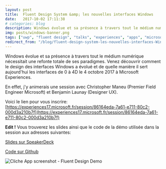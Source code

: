 ```yaml
---
layout: post
title:  Fluent Design System &amp; les nouvelles interfaces Windows
date:   2017-10-02 17:11:38
# categories: blog
description: Windows évolue et sa présence à travers tout le médium numérique nécessitait une refonte totale de ses paradigmes. Venez découvrir comment le design des interfaces Windows a évolué et de quelle manière il sert aujourd'hui les interfaces de 0 à 4D le 4 octobre 2017 à Microsoft Experiences.
img: posts/windows-banner.png
tags: ["uwp", "fluent design", "talks", "experiences", "apps", "microsoft", "mvp"]
redirect_from: "/blog/fluent-design-system-les-nouvelles-interfaces-Windows"
---
```


Windows évolue et sa présence à travers tout le médium numérique nécessitait une refonte totale de ses paradigmes. Venez découvrir comment le design des interfaces Windows a évolué et de quelle manière il sert aujourd'hui les interfaces de 0 à 4D le 4 octobre 2017 à Microsoft Experiences.

En effet, j'y animerais une session avec Christopher Maneu (Premier Field Engineer Microsoft) et Benjamin Launay (Designer UX).

Voici le lien pour vous inscrire: [https://experiences17.microsoft.fr/session/86164eda-7a61-e711-80c2-000d3a210b7f](https://experiences17.microsoft.fr/session/86164eda-7a61-e711-80c2-000d3a210b7f)

**Edit !** Vous trouverez les slides ainsi que le code de la démo utilisée dans la session aux adresses suivantes:

[Slides sur SpeakerDeck](https://speakerdeck.com/cmaneu/fluent-design-system-and-les-nouvelles-interfaces-windows)

[Code sur Github](https://github.com/CatchRetry/cliche)

![Cliche App screenshot - Fluent Design Demo](https://raw.githubusercontent.com/CatchRetry/cliche/master/Cliche.Fluent/Assets/Images/DesignSampleToRemove2.png)
